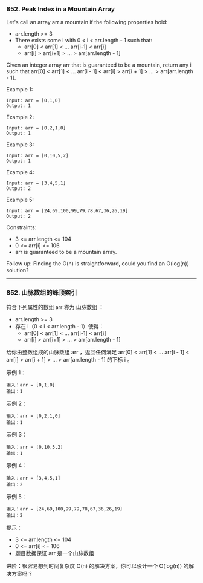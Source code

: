 ### 852. Peak Index in a Mountain Array
Let's call an array arr a mountain if the following properties hold:

* arr.length >= 3
* There exists some i with 0 < i < arr.length - 1 such that:
    * arr[0] < arr[1] < ... arr[i-1] < arr[i]
    * arr[i] > arr[i+1] > ... > arr[arr.length - 1]

Given an integer array arr that is guaranteed to be a mountain, return any i such that arr[0] < arr[1] < ... arr[i - 1] < arr[i] > arr[i + 1] > ... > arr[arr.length - 1].



Example 1:

	Input: arr = [0,1,0]
	Output: 1

Example 2:

	Input: arr = [0,2,1,0]
	Output: 1

Example 3:

	Input: arr = [0,10,5,2]
	Output: 1

Example 4:

	Input: arr = [3,4,5,1]
	Output: 2

Example 5:

	Input: arr = [24,69,100,99,79,78,67,36,26,19]
	Output: 2



Constraints:

* 3 <= arr.length <= 104
* 0 <= arr[i] <= 106
* arr is guaranteed to be a mountain array.


Follow up: Finding the O(n) is straightforward, could you find an O(log(n)) solution?

----

### 852. 山脉数组的峰顶索引
符合下列属性的数组 arr 称为 山脉数组 ：

* arr.length >= 3
* 存在 i（0 < i < arr.length - 1）使得：
    * arr[0] < arr[1] < ... arr[i-1] < arr[i]
    * arr[i] > arr[i+1] > ... > arr[arr.length - 1]

给你由整数组成的山脉数组 arr ，返回任何满足 arr[0] < arr[1] < ... arr[i - 1] < arr[i] > arr[i + 1] > ... > arr[arr.length - 1] 的下标 i 。



示例 1：

	输入：arr = [0,1,0]
	输出：1

示例 2：

	输入：arr = [0,2,1,0]
	输出：1

示例 3：

	输入：arr = [0,10,5,2]
	输出：1

示例 4：

	输入：arr = [3,4,5,1]
	输出：2

示例 5：

	输入：arr = [24,69,100,99,79,78,67,36,26,19]
	输出：2



提示：

* 3 <= arr.length <= 104
* 0 <= arr[i] <= 106
* 题目数据保证 arr 是一个山脉数组



进阶：很容易想到时间复杂度 O(n) 的解决方案，你可以设计一个 O(log(n)) 的解决方案吗？

